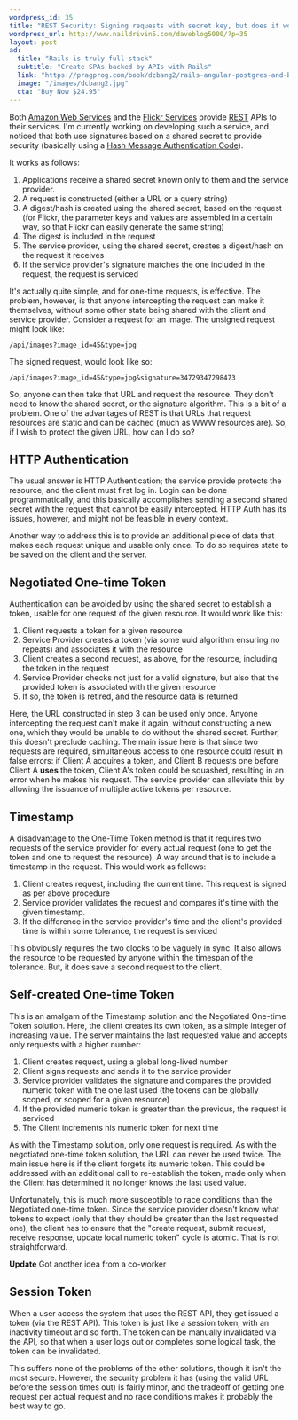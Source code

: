```yaml
--- 
wordpress_id: 35
title: "REST Security: Signing requests with secret key, but does it work?"
wordpress_url: http://www.naildrivin5.com/daveblog5000/?p=35
layout: post
ad:
  title: "Rails is truly full-stack"
  subtitle: "Create SPAs backed by APIs with Rails"
  link: "https://pragprog.com/book/dcbang2/rails-angular-postgres-and-bootstrap-second-edition"
  image: "/images/dcbang2.jpg"
  cta: "Buy Now $24.95"
---
```

Both <a href="http://docs.amazonwebservices.com/AmazonS3/2006-03-01/gsg/?ref=get-started">Amazon Web Services</a> and the <a href="http://www.flickr.com/services/api/auth.howto.web.html">Flickr Services</a> provide <a href="http://en.wikipedia.org/wiki/Representational_State_Transfer">REST</a> APIs to their services.  I'm currently working on developing such a service, and noticed that both use signatures based on a shared secret to provide security (basically using a <a href="http://en.wikipedia.org/wiki/HMAC">Hash Message Authentication Code</a>).

It works as follows:

1. Applications receive a shared secret known only to them and the service provider.
1. A request is constructed (either a URL or a query string)
1. A digest/hash is created using the shared secret, based on the request (for Flickr, the parameter keys and values are assembled in a certain way, so that Flickr can easily generate the same string)
1. The digest is included in the request
1. The service provider, using the shared secret, creates a digest/hash on the request it receives
1. If the service provider's signature matches the one included in the request, the request is serviced

It's actually quite simple, and for one-time requests, is effective.  The problem, however, is that anyone intercepting the request can make it themselves, without some other state being shared with the client and service provider.  Consider a request for an image.  The unsigned request might look like:

    /api/images?image_id=45&type=jpg

The signed request, would look like so:

    /api/images?image_id=45&type=jpg&signature=34729347298473

So, anyone can then take that URL and request the resource.  They don't need to know the shared secret, or the signature algorithm.  This is a bit of a problem.  One of the advantages of REST is that URLs that request resources are static and can be cached (much as WWW resources are).  So, if I wish to protect the given URL, how can I do so?

## HTTP Authentication

The usual answer is HTTP Authentication; the service provide protects the resource, and the client must first log in.  Login can be done programmatically, and this basically accomplishes sending a second shared secret with the request that cannot be easily intercepted.  HTTP Auth has its issues, however, and might not be feasible in every context.

Another way to address this is to provide an additional piece of data that makes each request unique and usable only once.  To do so requires state to be saved on the client and the server.

## Negotiated One-time Token

Authentication can be avoided by using the shared secret to establish a token, usable for one request of the given resource.  It would work like this:

1. Client requests a token for a given resource
1. Service Provider creates a token (via some uuid algorithm ensuring no repeats) and associates it with the resource
1. Client creates a second request, as above, for the resource, including the token in the request
1. Service Provider checks not just for a valid signature, but also that the provided token is associated with the given resource
1. If so, the token is retired, and the resource data is returned

<div data-ad></div>

Here, the URL constructed in step 3 can be used only once.  Anyone intercepting the request can't make it again, without constructing a new one, which they would be unable to do without the shared secret.  Further, this doesn't preclude caching.  The main issue here is that since two requests are required, simultaneous access to one resource could result in false errors: if Client A acquires a token, and Client B requests one before Client A <b>uses</b> the token, Client A's token could be squashed, resulting in an error when he makes his request.  The service provider can alleviate this by allowing the issuance of multiple active tokens per resource.

## Timestamp

A disadvantage to the One-Time Token method is that it requires two requests of the service provider for every actual request (one to get the token and one to request the resource).  A way around that is to include a timestamp in the request.  This would work as follows:


1. Client creates request, including the current time.  This request is signed as per above procedure
1. Service provider validates the request and compares it's time with the given timestamp.
1. If the difference in the service provider's time and the client's provided time is within some tolerance, the request is serviced


This obviously requires the two clocks to be vaguely in sync.  It also allows the resource to be requested by anyone within the timespan of the tolerance.  But, it does save a second request to the client.

## Self-created One-time Token

This is an amalgam of the Timestamp solution and the Negotiated One-time Token solution.  Here, the client creates its own token, as a simple integer of increasing value.  The server maintains the last requested value and accepts only requests with a higher number:


1. Client creates request, using a global long-lived number
1. Client signs requests and sends it to the service provider
1. Service provider validates the signature and compares the provided numeric token with the one last used (the tokens can be globally scoped, or scoped for a given resource)
1. If the provided numeric token is greater than the previous, the request is serviced
1. The Client increments his numeric token for next time


As with the Timestamp solution, only one request is required.  As with the negotiated one-time token solution, the URL can never be used twice.  The main issue here is if the client forgets its numeric token.  This could be addressed with an additional call to re-establish the token, made only when the Client has determined it no longer knows the last used value.

Unfortunately, this is much more susceptible to race conditions than the Negotiated one-time token.  Since the service provider doesn't know what tokens to expect (only that they should be greater than the last requested one), the client has to ensure that the "create request, submit request, receive response, update local numeric token" cycle is atomic.  That is not straightforward.

**Update** Got another idea from a co-worker

## Session Token

When a user access the system that uses the REST API, they get issued a token (via the REST API).  This token is just like a session token, with an inactivity timeout and so forth.  The token can be manually invalidated via the API, so that when a user logs out or completes some logical task, the token can be invalidated.

This suffers none of the problems of the other solutions, though it isn't the most secure.  However, the security problem it has (using the valid URL before the session times out) is fairly minor, and the tradeoff of getting one request per actual request and no race conditions makes it probably the best way to go.
